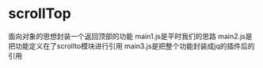 # scrollTop
面向对象的思想封装一个返回顶部的功能
main1.js是平时我们的思路
main2.js是把功能定义在了scrollto模块进行引用
main3.js是把整个功能封装成jq的插件后的引用

